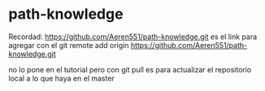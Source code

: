 # path-knowledge

Recordad: 
https://github.com/Aeren551/path-knowledge.git
es el link para agregar con el
git remote add origin https://github.com/Aeren551/path-knowledge.git


no lo pone en el tutorial pero con git pull es para actualizar el repositorio local a lo que haya en el master
